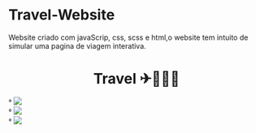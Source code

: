 # Travel-Website

Website criado com javaScrip, css, scss e html,o website tem intuito de simular uma pagina de viagem interativa.

<h1  align="center"> Travel  ✈👩🏽‍✈️</H1>

  

  
 ° <img src="https://img.shields.io/badge/JavaScript-323330?style=for-the-badge&logo=javascript&logoColor=F7DF1E">
  <br>
 ° <img src="https://img.shields.io/badge/CSS3-1572B6?style=for-the-badge&logo=css3&logoColor=white">
  <br>
 ° <img src="https://img.shields.io/badge/HTML5-E34F26?style=for-the-badge&logo=html5&logoColor=white">
 
 
